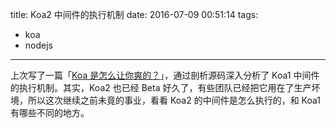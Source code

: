 title: Koa2 中间件的执行机制
date: 2016-07-09 00:51:14
tags:
- koa
- nodejs
---
 上次写了一篇「[Koa 是怎么让你爽的？]()」，通过剖析源码深入分析了 Koa1 中间件的执行机制。其实，Koa2 也已经 Beta 好久了，有些团队已经把它用在了生产坏境，所以这次继续之前未竟的事业，看看 Koa2 的中间件是怎么执行的，和 Koa1 有哪些不同的地方。

 
